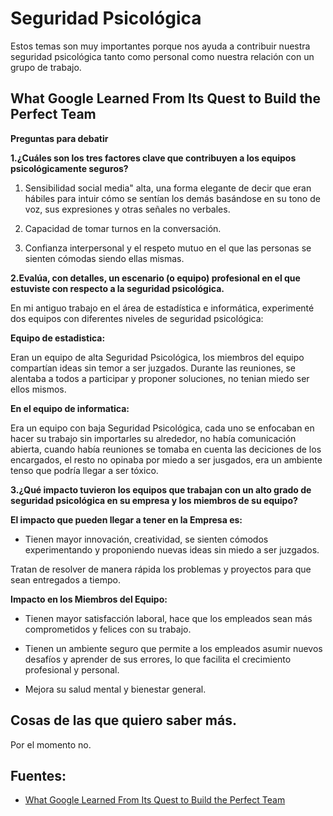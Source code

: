 # Seguridad Psicológica

Estos temas son muy importantes porque nos ayuda a contribuir nuestra seguridad psicológica tanto como personal como nuestra relación con un grupo de trabajo.

## What Google Learned From Its Quest to Build the Perfect Team

**Preguntas para debatir**

**1.¿Cuáles son los tres factores clave que contribuyen a los equipos psicológicamente seguros?**

1. Sensibilidad social media" alta, una forma elegante de decir que eran hábiles para intuir cómo se sentían los demás basándose en su tono de voz, 
sus expresiones y otras señales no verbales.

2.  Capacidad de tomar turnos en la conversación. 

3. Confianza interpersonal y el respeto mutuo en el que las personas se sienten cómodas siendo ellas mismas.

**2.Evalúa, con detalles, un escenario (o equipo) profesional en el que estuviste con respecto a la seguridad psicológica.**

En mi antiguo trabajo en el área de estadística e informática, experimenté dos equipos con diferentes niveles de seguridad psicológica:

**Equipo de estadistica:**

Eran un equipo de alta Seguridad Psicológica, los miembros del equipo compartían ideas sin temor a ser juzgados. Durante las reuniones, se alentaba a todos a participar y proponer soluciones, no tenian miedo ser ellos mismos.

**En el equipo de informatica:**

Era un equipo con baja Seguridad Psicológica, cada uno se enfocaban en hacer su trabajo sin importarles su alrededor, no había comunicación abierta, cuando había reuniones se tomaba en cuenta las deciciones de los encargados, el resto no opinaba por miedo a ser jusgados, era un ambiente tenso que podría llegar a ser tóxico.

**3.¿Qué impacto tuvieron los equipos que trabajan con un alto grado de seguridad psicológica en su empresa y los miembros de su equipo?**

**El impacto que pueden llegar a tener en la Empresa es:**

+ Tienen mayor innovación, creatividad, se sienten cómodos experimentando y proponiendo nuevas ideas sin miedo a ser juzgados.

Tratan de resolver de manera rápida los problemas y proyectos para que sean entregados a tiempo.

**Impacto en los Miembros del Equipo:**

+ Tienen mayor satisfacción laboral, hace que los empleados sean más comprometidos y felices con su trabajo.

+ Tienen un ambiente seguro que permite a los empleados asumir nuevos desafíos y aprender de sus errores, lo que facilita el crecimiento profesional y personal.

+ Mejora su salud mental y bienestar general.

## Cosas de las que quiero saber más.

Por el momento no.

## Fuentes: 

+ [What Google Learned From Its Quest to Build the Perfect Team](https://web.archive.org/web/20221125192300/https://www.nytimes.com/2016/02/28/magazine/what-google-learned-from-its-quest-to-build-the-perfect-team.html)
